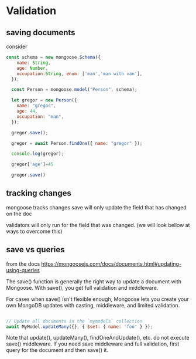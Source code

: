 # Validation

## saving documents

consider

```js
const schema = new mongoose.Schema({
    name: String,
    age: Number,
    occupation:String, enum: ['man','man with van'],
  });

  const Person = mongoose.model("Person", schema);

  let gregor = new Person({
    name: "gregor",
    age: 44,
    occupation: "man",
  });

  gregor.save();

  gregor = await Person.findOne({ name: "gregor" });

  console.log(gregor);

  gregor['age']=45

  gregor.save()
```

## tracking changes  

mongoose tracks changes save will only update the field that has changed on the doc

validators will only run for the field that was changed. (we will look bellow at ways to overcome this)

## save vs queries

from the docs  https://mongoosejs.com/docs/documents.html#updating-using-queries

 The save() function is generally the right way to update a document with Mongoose. With save(), you get full validation and middleware.
 
 For cases when save() isn't flexible enough, Mongoose lets you create your own MongoDB updates with casting, middleware, and limited validation.

 ```js

// Update all documents in the `mymodels` collection
await MyModel.updateMany({}, { $set: { name: 'foo' } });
```
Note that update(), updateMany(), findOneAndUpdate(), etc. do not execute save() middleware. If you need save middleware and full validation, first query for the document and then save() it.
 
  





